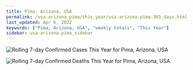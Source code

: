 ```yaml
---
title: Pima, Arizona, USA
permalink: /usa-arizona-pima/this_year/usa-arizona-pima-365_days.html
last_updated: Apr 6, 2022
keywords: ["Pima, Arizona, USA", "weekly totals", "This Year"]
sidebar: usa-arizona-pima_sidebar
---
```


![Rolling 7-day Confirmed Cases This Year for Pima, Arizona, USA](/covid_tracker/images/graphs/usa-arizona-pima-rolling_7_days_confirmed-365_days_graph.png)

![Rolling 7-day Confirmed Deaths This Year for Pima, Arizona, USA](/covid_tracker/images/graphs/usa-arizona-pima-rolling_7_days_deaths-365_days_graph.png)
